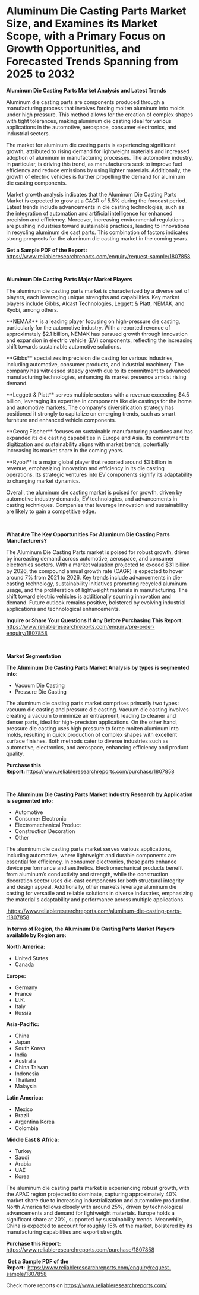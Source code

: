 <p><h1>Aluminum Die Casting Parts Market Size, and Examines its Market Scope, with a Primary Focus on Growth Opportunities, and Forecasted Trends Spanning from 2025 to 2032</h1></p><p><strong>Aluminum Die Casting Parts Market Analysis and Latest Trends</strong></p>
<p><p>Aluminum die casting parts are components produced through a manufacturing process that involves forcing molten aluminum into molds under high pressure. This method allows for the creation of complex shapes with tight tolerances, making aluminum die casting ideal for various applications in the automotive, aerospace, consumer electronics, and industrial sectors.</p><p>The market for aluminum die casting parts is experiencing significant growth, attributed to rising demand for lightweight materials and increased adoption of aluminum in manufacturing processes. The automotive industry, in particular, is driving this trend, as manufacturers seek to improve fuel efficiency and reduce emissions by using lighter materials. Additionally, the growth of electric vehicles is further propelling the demand for aluminum die casting components.</p><p>Market growth analysis indicates that the Aluminum Die Casting Parts Market is expected to grow at a CAGR of 5.5% during the forecast period. Latest trends include advancements in die casting technologies, such as the integration of automation and artificial intelligence for enhanced precision and efficiency. Moreover, increasing environmental regulations are pushing industries toward sustainable practices, leading to innovations in recycling aluminum die cast parts. This combination of factors indicates strong prospects for the aluminum die casting market in the coming years.</p></p>
<p><strong>Get a Sample PDF of the Report:&nbsp;</strong> <a href="https://www.reliableresearchreports.com/enquiry/request-sample/1807858?utm_campaign=2294&utm_medium=2&utm_source=Github&utm_content=ia&utm_term=07022025&utm_id=aluminum-die-casting-parts">https://www.reliableresearchreports.com/enquiry/request-sample/1807858</a></p>
<p>&nbsp;</p>
<p><strong>Aluminum Die Casting Parts Major Market Players</strong></p>
<p><p>The aluminum die casting parts market is characterized by a diverse set of players, each leveraging unique strengths and capabilities. Key market players include Gibbs, Alcast Technologies, Leggett & Platt, NEMAK, and Ryobi, among others. </p><p>**NEMAK** is a leading player focusing on high-pressure die casting, particularly for the automotive industry. With a reported revenue of approximately $2.1 billion, NEMAK has pursued growth through innovation and expansion in electric vehicle (EV) components, reflecting the increasing shift towards sustainable automotive solutions.</p><p>**Gibbs** specializes in precision die casting for various industries, including automotive, consumer products, and industrial machinery. The company has witnessed steady growth due to its commitment to advanced manufacturing technologies, enhancing its market presence amidst rising demand.</p><p>**Leggett & Platt** serves multiple sectors with a revenue exceeding $4.5 billion, leveraging its expertise in components like die castings for the home and automotive markets. The company's diversification strategy has positioned it strongly to capitalize on emerging trends, such as smart furniture and enhanced vehicle components.</p><p>**Georg Fischer** focuses on sustainable manufacturing practices and has expanded its die casting capabilities in Europe and Asia. Its commitment to digitization and sustainability aligns with market trends, potentially increasing its market share in the coming years.</p><p>**Ryobi** is a major global player that reported around $3 billion in revenue, emphasizing innovation and efficiency in its die casting operations. Its strategic ventures into EV components signify its adaptability to changing market dynamics.</p><p>Overall, the aluminum die casting market is poised for growth, driven by automotive industry demands, EV technologies, and advancements in casting techniques. Companies that leverage innovation and sustainability are likely to gain a competitive edge.</p></p>
<p>&nbsp;</p>
<p><strong>What Are The Key Opportunities For Aluminum Die Casting Parts Manufacturers?</strong></p>
<p><p>The Aluminum Die Casting Parts market is poised for robust growth, driven by increasing demand across automotive, aerospace, and consumer electronics sectors. With a market valuation projected to exceed $31 billion by 2026, the compound annual growth rate (CAGR) is expected to hover around 7% from 2021 to 2026. Key trends include advancements in die-casting technology, sustainability initiatives promoting recycled aluminum usage, and the proliferation of lightweight materials in manufacturing. The shift toward electric vehicles is additionally spurring innovation and demand. Future outlook remains positive, bolstered by evolving industrial applications and technological enhancements.</p></p>
<p><strong>Inquire or Share Your Questions If Any Before Purchasing This Report:</strong> <a href="https://www.reliableresearchreports.com/enquiry/pre-order-enquiry/1807858?utm_campaign=2294&utm_medium=2&utm_source=Github&utm_content=ia&utm_term=07022025&utm_id=aluminum-die-casting-parts">https://www.reliableresearchreports.com/enquiry/pre-order-enquiry/1807858</a></p>
<p>&nbsp;</p>
<p><strong>Market Segmentation</strong></p>
<p><strong>The Aluminum Die Casting Parts Market Analysis by types is segmented into:</strong></p>
<p><ul><li>Vacuum Die Casting</li><li>Pressure Die Casting</li></ul></p>
<p><p>The aluminum die casting parts market comprises primarily two types: vacuum die casting and pressure die casting. Vacuum die casting involves creating a vacuum to minimize air entrapment, leading to cleaner and denser parts, ideal for high-precision applications. On the other hand, pressure die casting uses high pressure to force molten aluminum into molds, resulting in quick production of complex shapes with excellent surface finishes. Both methods cater to diverse industries such as automotive, electronics, and aerospace, enhancing efficiency and product quality.</p></p>
<p><strong>Purchase this Report:&nbsp;</strong><a href="https://www.reliableresearchreports.com/purchase/1807858?utm_campaign=2294&utm_medium=2&utm_source=Github&utm_content=ia&utm_term=07022025&utm_id=aluminum-die-casting-parts">https://www.reliableresearchreports.com/purchase/1807858</a></p>
<p>&nbsp;</p>
<p><strong>The Aluminum Die Casting Parts Market Industry Research by Application is segmented into:</strong></p>
<p><ul><li>Automotive</li><li>Consumer Electronic</li><li>Electromechanical Product</li><li>Construction Decoration</li><li>Other</li></ul></p>
<p><p>The aluminum die casting parts market serves various applications, including automotive, where lightweight and durable components are essential for efficiency. In consumer electronics, these parts enhance device performance and aesthetics. Electromechanical products benefit from aluminum’s conductivity and strength, while the construction decoration sector uses die-cast components for both structural integrity and design appeal. Additionally, other markets leverage aluminum die casting for versatile and reliable solutions in diverse industries, emphasizing the material's adaptability and performance across multiple applications.</p></p>
<p><a href="https://www.reliableresearchreports.com/aluminum-die-casting-parts-r1807858?utm_campaign=2294&utm_medium=2&utm_source=Github&utm_content=ia&utm_term=07022025&utm_id=aluminum-die-casting-parts">&nbsp;https://www.reliableresearchreports.com/aluminum-die-casting-parts-r1807858</a></p>
<p><strong>In terms of Region, the Aluminum Die Casting Parts Market Players available by Region are:</strong></p>
<p>
    <p> <strong> North America: </strong>
        <ul>
            <li>United States</li>
            <li>Canada</li>
        </ul>
        </p> 
    <p> <strong> Europe: </strong>
        <ul>
            <li>Germany</li>
            <li>France</li>
            <li>U.K.</li>
            <li>Italy</li>
            <li>Russia</li>
        </ul>
        </p> 
    <p> <strong> Asia-Pacific: </strong>
        <ul>
            <li>China</li>
            <li>Japan</li>
            <li>South Korea</li>
            <li>India</li>
            <li>Australia</li>
            <li>China Taiwan</li>
            <li>Indonesia</li>
            <li>Thailand</li>
            <li>Malaysia</li>
        </ul>
        </p> 
    <p> <strong> Latin America: </strong>
        <ul>
            <li>Mexico</li>
            <li>Brazil</li>
            <li>Argentina Korea</li>
            <li>Colombia</li>
        </ul>
        </p> 
    <p> <strong> Middle East & Africa: </strong>
        <ul>
            <li>Turkey</li>
            <li>Saudi</li>
            <li>Arabia</li>
            <li>UAE</li>
            <li>Korea</li>
        </ul>
    </p>
    </p>
<p><p>The aluminum die casting parts market is experiencing robust growth, with the APAC region projected to dominate, capturing approximately 40% market share due to increasing industrialization and automotive production. North America follows closely with around 25%, driven by technological advancements and demand for lightweight materials. Europe holds a significant share at 20%, supported by sustainability trends. Meanwhile, China is expected to account for roughly 15% of the market, bolstered by its manufacturing capabilities and export strength.</p></p>
<p><strong>Purchase this Report: </strong><a href="https://www.reliableresearchreports.com/purchase/1807858?utm_campaign=2294&utm_medium=2&utm_source=Github&utm_content=ia&utm_term=07022025&utm_id=aluminum-die-casting-parts">https://www.reliableresearchreports.com/purchase/1807858</a></p>
<p>&nbsp;<strong>Get a Sample PDF of the Report:&nbsp;&nbsp;</strong><a href="https://www.reliableresearchreports.com/enquiry/request-sample/1807858?utm_campaign=2294&utm_medium=2&utm_source=Github&utm_content=ia&utm_term=07022025&utm_id=aluminum-die-casting-parts">https://www.reliableresearchreports.com/enquiry/request-sample/1807858</a></p>
<p><strong></strong></p>
<p>Check more reports on <a href="https://www.reliableresearchreports.com/?utm_campaign=2294&utm_medium=2&utm_source=Github&utm_content=ia&utm_term=07022025&utm_id=aluminum-die-casting-parts">https://www.reliableresearchreports.com/</a></p>